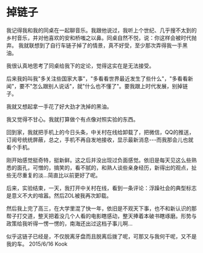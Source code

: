 # 掉链子

我记得我和我的同桌在一起聊音乐。我跟他说过，我听上个世纪、几乎搜不太到的乡村音乐，并对他喜欢的安和桥嗤之以鼻。同桌自然不悦，说：你这样会被时代抛弃。
我就联想到了自行车链子掉了的情景，真不好受，至少那次弄得我一手黑油。

我很认真地思考了同桌给我下的定论，觉得这实在是无法接受。

后来我妈叫我"多关注些国家大事"，"多看看世界最近发生了些什么"，"多看看新闻"，要不"怎么跟别人说话"，就"什么也不懂了"。要我跟上时代发展，别掉链子。

我就又想起拿一手花了好大劲才洗掉的黑油。

我又觉得不甘心。我就打算做个有点像对照实验的东西。

回到家，我就把手机上的今日头条，中关村在线给卸载了，把微信，QQ的推送，订阅号统统屏蔽，总之，手机不再自发地接收，显示最新消息---而我那会儿也就看个手机。

刚开始感觉挺奇特，挺新鲜。这之后并没出现过负面感觉。依旧是每天见这么些熟悉的面孔，可憎的，搞笑的，看不腻的，和熟人谈些亲身经历，新得出的观点，扯些无尽重复的淡…简直比以前更好了呢。

后来，实验结束，一天，我打开中关村在线，看到一条评论：浮躁社会的典型标志是意义不大的喧嚣。然后ZOL被我再次卸载。

然后我上完了高三，在大学里混了快一年，依旧是不观天下事，也不和新认识的那帮子打交道，整天把着没几个人看的电影瞎感动，整天捧着本破书瞎琢磨。形势与政策给我听得一愣一愣的，南海还出过这档子事儿啊…

似乎这链子已经是，不仅脱离牙盘而且脱离后拨了呢，可那又与我何干呢，又不是我的车。
2015/6/16 Kook
